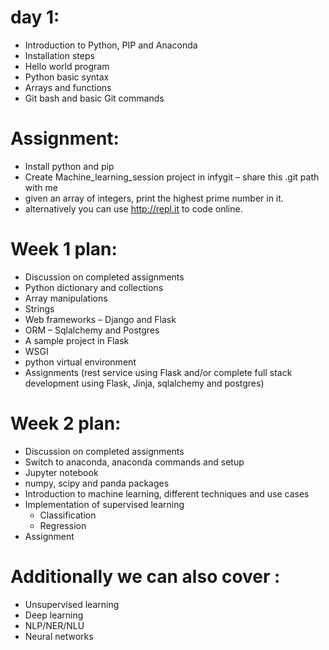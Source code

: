 # day 1:
* 	Introduction to Python, PIP and Anaconda
* 	Installation steps
* 	Hello world program
* 	Python basic syntax
* 	Arrays and functions
* 	Git bash and basic Git commands


# Assignment: 
* 	Install python and pip 
* 	Create Machine_learning_session project in infygit – share this .git path with me
* 	given an array of integers, print the highest prime number in it. 
* 	alternatively you can use http://repl.it to code online. 




# Week 1 plan:
* 	Discussion on completed assignments 
* 	Python dictionary and collections
* 	Array manipulations
* 	Strings
* 	Web frameworks – Django and Flask 
* 	ORM – Sqlalchemy and Postgres
* 	A sample project in Flask
* 	WSGI
* 	python virtual environment
* 	Assignments (rest service using Flask and/or complete full stack development using Flask, Jinja, sqlalchemy and postgres) 




# Week 2 plan:
* 	Discussion on completed assignments 
* 	Switch to anaconda, anaconda commands and setup
* 	Jupyter notebook 
* 	numpy, scipy and panda packages
* 	Introduction to machine learning, different techniques and use cases 
* 	Implementation of supervised learning 
    * Classification
    * Regression
* 	Assignment




# Additionally we can also cover :
*  Unsupervised learning
*  Deep learning 
*  NLP/NER/NLU
*  Neural networks



